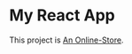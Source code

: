 # My React App

This project is [An Online-Store](https://github.com/CathyASamuel/eCommerce.git).




